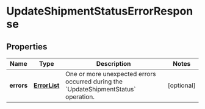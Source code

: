 
# UpdateShipmentStatusErrorResponse

## Properties
Name | Type | Description | Notes
------------ | ------------- | ------------- | -------------
**errors** | [**ErrorList**](ErrorList.md) | One or more unexpected errors occurred during the &#x60;UpdateShipmentStatus&#x60; operation. |  [optional]



